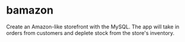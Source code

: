 # bamazon
Create an Amazon-like storefront with the MySQL. The app will take in orders from customers and deplete stock from the store's inventory. 
